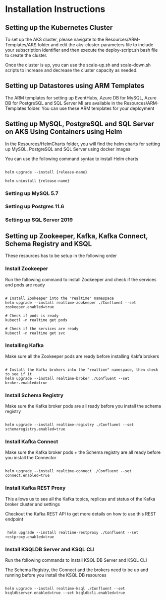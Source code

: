 # Installation Instructions


## Setting up the Kubernetes Cluster

To set up the AKS cluster, please navigate to the Resources/ARM-Templates/AKS folder and edit the aks-cluster-parameters file to include your subscription identifier and then execute the deploy-script.sh bash file to create the cluster.

Once the cluster is up, you can use the scale-up.sh and scale-down.sh scripts to increase and decrease the cluster capacity as needed.


## Setting up Datastores using ARM Templates

The ARM templates for setting up EventHubs, Azure DB for MySQL, Azure DB for PostgreSQL and SQL Server MI are available in the Resources/ARM-Templates folder. You can use these ARM templates for your deployment


## Setting up MySQL, PostgreSQL and SQL Server on AKS Using Containers using Helm

In the Resources/HelmCharts folder, you will find the helm charts for setting up MySQL, PostgreSQL and SQL Server using docker images

You can use the following command syntax to install Helm charts

```shell

helm upgrade --install {release-name}

helm uninstall {release-name}

```

### Setting up MySQL 5.7

### Setting up Postgres 11.6

### Setting up SQL Server 2019

## Setting up Zookeeper, Kafka, Kafka Connect, Schema Registry and KSQL

These resources has to be setup in the following order

### Install Zookeeper

Run the following command to install Zookeeper and check if the services and pods are ready

```shell

# Install Zookeeper into the "realtime" namespace
helm upgrade --install realtime-zookeeper ./Confluent --set zookeeper.enabled=true

# Check if pods is ready
kubectl -n realtime get pods

# Check if the services are ready
kubectl -n realtime get svc

```

### Installing Kafka

 Make sure all the Zookeeper pods are ready before installing Kakfa brokers

```shell

# Install the Kafka brokers into the "realtime" namespace, then check to see if it
helm upgrade --install realtime-broker ./Confluent --set broker.enabled=true

```

### Install Schema Registry

Make sure the Kafka broker pods are all ready before you install the schema registry

```shell

helm upgrade --install realtime-registry ./Confluent --set schemaregistry.enabled=true

```


### Install Kafka Connect

Make sure the Kafka broker pods + the Schema registry are all ready before you install the Connector

```shell

helm upgrade --install realtime-connect ./Confluent --set connect.enabled=true

```

### Install Kafka REST Proxy

This allows us to see all the Kafka topics, replicas and status of the Kafka broker cluster and settings

Checkout the Kafka REST API to get more details on how to use this REST endpoint

```shell

 helm upgrade --install realtime-restproxy ./Confluent --set restproxy.enabled=true

```

### Install KSQLDB Server and KSQL CLI

Run the following commands to install KSQL DB Server and KSQL CLI

The Schema Registry, the Connect and the brokers need to be up and running before you install the KSQL DB resources

```shell

helm upgrade --install realtime-ksql ./Confluent --set ksqldbserver.enabled=true --set ksqldbcli.enabled=true

```